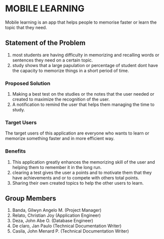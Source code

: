 # MOBILE LEARNING

 Mobile learning is an app that helps people to memorise faster or learn the topic that they need.

## Statement of the Problem

1) most students are having difficulty in memorizing and recalling words or sentences they need on a certain topic. 
2) study shows that a large papulation or percentage of student dont have the capacity to memorize things in a short period of time.


### Proposed Solution

1. Making a best test on the studies or the notes that the user needed or created to maximize the recognition of the user.
2. A notification to remind the user that helps them managing the time to study.
 

### Target Users
The target users of this application are everyone who wants to learn or memorize something faster and in more efficient way.

### Benefits
1. This application greatly enhances the memorizing skill of the user and helping them to remember it in the long run.
2. clearing a test gives the user a points and to motivate them that they have achievements and or to compete with others total points.
3. Sharing their own created topics to help the other users to learn.


## Group Members
1. Banda, Gilwyn Angelo M. (Project Manager)
2. Relato, Christian Joy (Application Engineer)
3. Deza, John Abe O. (Database Engineer)
4. De claro, Jan Paulo (Technical Documentation Writer)
5. Casila, John Menard P. (Technical Documentation Writer)
